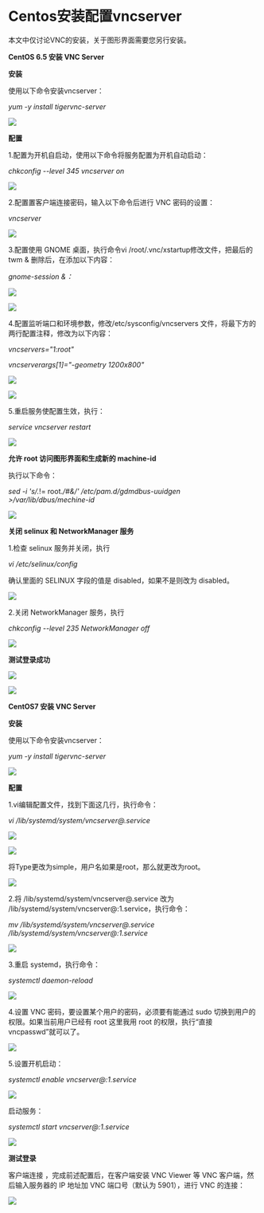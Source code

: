 # Centos安装配置vncserver
本文中仅讨论VNC的安装，关于图形界面需要您另行安装。

**CentOS 6.5 安装 VNC Server**

**安装**

使用以下命令安装vncserver：


*yum -y install tigervnc-server*

![](https://github.com/jdcloudcom/cn/blob/edit/image/Elastic-Compute/Virtual-Machine/Linux/Centos%E5%AE%89%E8%A3%85%E9%85%8D%E7%BD%AEvncserver01.png)

**配置**

1.配置为开机自启动，使用以下命令将服务配置为开机自动启动：


*chkconfig --level 345 vncserver on*

![](https://github.com/jdcloudcom/cn/blob/edit/image/Elastic-Compute/Virtual-Machine/Linux/Centos%E5%AE%89%E8%A3%85%E9%85%8D%E7%BD%AEvncserver02.png)

2.配置置客户端连接密码，输入以下命令后进行 VNC 密码的设置：

*vncserver*

![](https://github.com/jdcloudcom/cn/blob/edit/image/Elastic-Compute/Virtual-Machine/Linux/Centos%E5%AE%89%E8%A3%85%E9%85%8D%E7%BD%AEvncserver03.png)

3.配置使用 GNOME 桌面，执行命令vi /root/.vnc/xstartup修改文件，把最后的 twm & 删除后，在添加以下内容：

*gnome-session &：*

![](https://github.com/jdcloudcom/cn/blob/edit/image/Elastic-Compute/Virtual-Machine/Linux/Centos%E5%AE%89%E8%A3%85%E9%85%8D%E7%BD%AEvncserver04.png)

![](https://github.com/jdcloudcom/cn/blob/edit/image/Elastic-Compute/Virtual-Machine/Linux/Centos%E5%AE%89%E8%A3%85%E9%85%8D%E7%BD%AEvncserver05.png)

4.配置监听端口和环境参数，修改/etc/sysconfig/vncservers 文件，将最下方的两行配置注释，修改为以下内容：

*vncservers="1:root"*

*vncserverargs[1]="-geometry 1200x800"*

![](https://github.com/jdcloudcom/cn/blob/edit/image/Elastic-Compute/Virtual-Machine/Linux/Centos%E5%AE%89%E8%A3%85%E9%85%8D%E7%BD%AEvncserver06.png)

![](https://github.com/jdcloudcom/cn/blob/edit/image/Elastic-Compute/Virtual-Machine/Linux/Centos%E5%AE%89%E8%A3%85%E9%85%8D%E7%BD%AEvncserver07.png)

5.重启服务使配置生效，执行：

*service vncserver restart*

![](https://github.com/jdcloudcom/cn/blob/edit/image/Elastic-Compute/Virtual-Machine/Linux/Centos%E5%AE%89%E8%A3%85%E9%85%8D%E7%BD%AEvncserver08.png)

**允许 root 访问图形界面和生成新的 machine-id**

执行以下命令：


*sed -i 's/.*!= root.*/#&/' /etc/pam.d/gdmdbus-uuidgen >/var/lib/dbus/mechine-id*

![](https://github.com/jdcloudcom/cn/blob/edit/image/Elastic-Compute/Virtual-Machine/Linux/Centos%E5%AE%89%E8%A3%85%E9%85%8D%E7%BD%AEvncserver09.png)

**关闭 selinux 和 NetworkManager 服务**

1.检查 selinux 服务并关闭，执行

*vi /etc/selinux/config*

确认里面的 SELINUX 字段的值是 disabled，如果不是则改为 disabled。

![](https://github.com/jdcloudcom/cn/blob/edit/image/Elastic-Compute/Virtual-Machine/Linux/Centos%E5%AE%89%E8%A3%85%E9%85%8D%E7%BD%AEvncserver10.png)

2.关闭 NetworkManager 服务，执行

*chkconfig --level 235 NetworkManager off*

![](https://github.com/jdcloudcom/cn/blob/edit/image/Elastic-Compute/Virtual-Machine/Linux/Centos%E5%AE%89%E8%A3%85%E9%85%8D%E7%BD%AEvncserver11.png)

**测试登录成功**

![](https://github.com/jdcloudcom/cn/blob/edit/image/Elastic-Compute/Virtual-Machine/Linux/Centos%E5%AE%89%E8%A3%85%E9%85%8D%E7%BD%AEvncserver12.png)

![](https://github.com/jdcloudcom/cn/blob/edit/image/Elastic-Compute/Virtual-Machine/Linux/Centos%E5%AE%89%E8%A3%85%E9%85%8D%E7%BD%AEvncserver13.png)

**CentOS7 安装 VNC Server**

**安装**

使用以下命令安装vncserver：


*yum -y install tigervnc-server*

![](https://github.com/jdcloudcom/cn/blob/edit/image/Elastic-Compute/Virtual-Machine/Linux/Centos%E5%AE%89%E8%A3%85%E9%85%8D%E7%BD%AEvncserver14.png)

**配置**

1.vi编辑配置文件，找到下面这几行，执行命令：


*vi /lib/systemd/system/vncserver@.service*

![](https://github.com/jdcloudcom/cn/blob/edit/image/Elastic-Compute/Virtual-Machine/Linux/Centos%E5%AE%89%E8%A3%85%E9%85%8D%E7%BD%AEvncserver23.png)

![](https://github.com/jdcloudcom/cn/blob/edit/image/Elastic-Compute/Virtual-Machine/Linux/Centos%E5%AE%89%E8%A3%85%E9%85%8D%E7%BD%AEvncserver15.png)

将Type更改为simple，用户名如果是root，那么<USER>就更改为root。

![](https://github.com/jdcloudcom/cn/blob/edit/image/Elastic-Compute/Virtual-Machine/Linux/Centos%E5%AE%89%E8%A3%85%E9%85%8D%E7%BD%AEvncserver16.png)

2.将 /lib/systemd/system/vncserver@.service 改为 /lib/systemd/system/vncserver@:1.service，执行命令：

*mv /lib/systemd/system/vncserver@.service /lib/systemd/system/vncserver@:1.service*

![](https://github.com/jdcloudcom/cn/blob/edit/image/Elastic-Compute/Virtual-Machine/Linux/Centos%E5%AE%89%E8%A3%85%E9%85%8D%E7%BD%AEvncserver17.png)

3.重启 systemd，执行命令：

*systemctl daemon-reload*

![](https://github.com/jdcloudcom/cn/blob/edit/image/Elastic-Compute/Virtual-Machine/Linux/Centos%E5%AE%89%E8%A3%85%E9%85%8D%E7%BD%AEvncserver18.png)

4.设置 VNC 密码，要设置某个用户的密码，必须要有能通过 sudo 切换到用户的权限。如果当前用户已经有 root 这里我用 root 的权限，执行“直接vncpasswd”就可以了。

![](https://github.com/jdcloudcom/cn/blob/edit/image/Elastic-Compute/Virtual-Machine/Linux/Centos%E5%AE%89%E8%A3%85%E9%85%8D%E7%BD%AEvncserver19.png)

5.设置开机启动：

*systemctl enable vncserver@:1.service*

![](https://github.com/jdcloudcom/cn/blob/edit/image/Elastic-Compute/Virtual-Machine/Linux/Centos%E5%AE%89%E8%A3%85%E9%85%8D%E7%BD%AEvncserver20.png)

启动服务：

*systemctl start vncserver@:1.service*

![](https://github.com/jdcloudcom/cn/blob/edit/image/Elastic-Compute/Virtual-Machine/Linux/Centos%E5%AE%89%E8%A3%85%E9%85%8D%E7%BD%AEvncserver21.png)

**测试登录**

客户端连接 ，完成前述配置后，在客户端安装 VNC Viewer 等 VNC 客户端，然后输入服务器的 IP 地址加 VNC 端口号（默认为 5901），进行 VNC 的连接：

![](https://github.com/jdcloudcom/cn/blob/edit/image/Elastic-Compute/Virtual-Machine/Linux/Centos%E5%AE%89%E8%A3%85%E9%85%8D%E7%BD%AEvncserver22.png)



